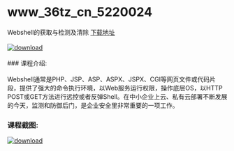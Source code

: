 # www_36tz_cn_5220024
Webshell的获取与检测及清除
[下载地址](http://www.36tz.cn/article/5220024 "下载地址")
<br/></br>[![download](http://36tz.cn/muke_img/2021_06_1-5-300x187.png "下载地址")](http://www.36tz.cn/article/5220024 "下载地址")
<br/></br>### 课程介绍:<br/></br>Webshell通常是PHP、JSP、ASP、ASPX、JSPX、CGI等网页文件或代码片段，提供了强大的命令执行环境，以Web服务运行权限，操作底层OS，以HTTP POST或GET方法进行远控或者反弹Shell。在中小企业上云、私有云部署不断发展的今天，监测和防御后门，是企业安全里非常重要的一项工作。

### 课程截图:
[![download](http://36tz.cn/muke_img/2021_06_2-2.png "下载地址")](http://www.36tz.cn/article/5220024 "下载地址")
